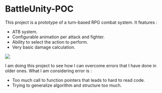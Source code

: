 # BattleUnity-POC

This project is a prototype of a turn-based RPG combat system. It features :
* ATB system.
* Configurable animation per attack and fighter.
* Ability to select the action to perform.
* Very basic damage calculation.

![](https://i.imgur.com/kaGKCfc.gif)

I am doing this project to see how I can overcome errors that I have done in older ones. What I am considering error is :
* Too much call to function pointers that leads to hard to read code.
* Trying to generalize algorithm and structure too much.
